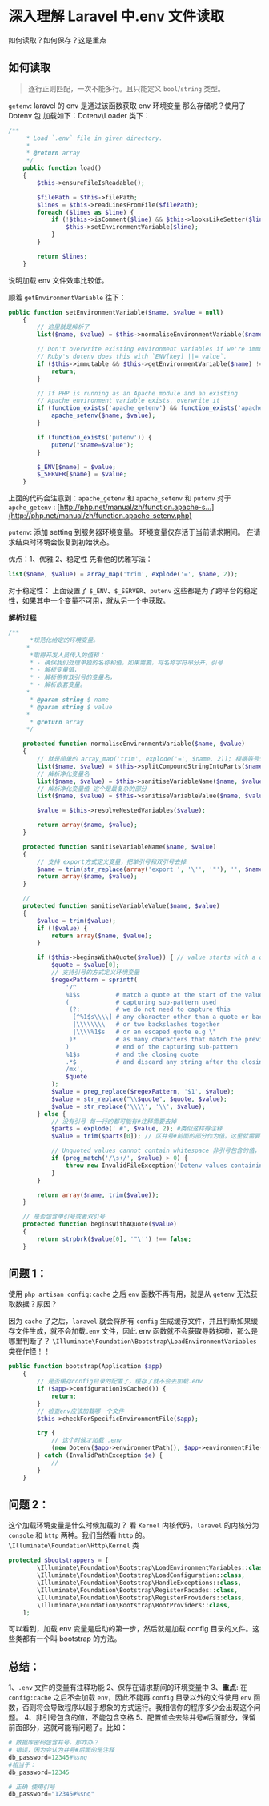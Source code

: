 # 深入理解 Laravel 中.env 文件读取

如何读取？如何保存？这是重点

## 如何读取

> 逐行正则匹配，一次不能多行。且只能定义 `bool`/`string` 类型。

`getenv`:
laravel 的 env 是通过该函数获取 env 环境变量
那么存储呢？使用了 Dotenv 包
加载如下：Dotenv\Loader 类下：

```php
/**
     * Load `.env` file in given directory.
     *
     * @return array
     */
    public function load()
    {
        $this->ensureFileIsReadable();

        $filePath = $this->filePath;
        $lines = $this->readLinesFromFile($filePath);
        foreach ($lines as $line) {
            if (!$this->isComment($line) && $this->looksLikeSetter($line)) {
                $this->setEnvironmentVariable($line);
            }
        }

        return $lines;
    }
```

说明加载 env 文件效率比较低。

顺着 `getEnvironmentVariable` 往下：

```php
public function setEnvironmentVariable($name, $value = null)
    {
        // 这里就是解析了
        list($name, $value) = $this->normaliseEnvironmentVariable($name, $value); 

        // Don't overwrite existing environment variables if we're immutable
        // Ruby's dotenv does this with `ENV[key] ||= value`.
        if ($this->immutable && $this->getEnvironmentVariable($name) !== null) {
            return;
        }

        // If PHP is running as an Apache module and an existing
        // Apache environment variable exists, overwrite it
        if (function_exists('apache_getenv') && function_exists('apache_setenv') && apache_getenv($name)) {
            apache_setenv($name, $value);
        }

        if (function_exists('putenv')) {
            putenv("$name=$value");
        }

        $_ENV[$name] = $value;
        $_SERVER[$name] = $value;
    }
```

上面的代码会注意到：`apache_getenv` 和 `apache_setenv` 和 `putenv`
对于 `apche_getenv` : [http://php.net/manual/zh/function.apache-s...](http://php.net/manual/zh/function.apache-setenv.php)

`putenv`:
添加 setting 到服务器环境变量。 环境变量仅存活于当前请求期间。 在请求结束时环境会恢复到初始状态。

优点：1、优雅 2、稳定性
先看他的优雅写法：

```php
list($name, $value) = array_map('trim', explode('=', $name, 2));
```

对于稳定性：
上面设置了 `$_ENV`、`$_SERVER`、`putenv` 这些都是为了跨平台的稳定性，如果其中一个变量不可用，就从另一个中获取。

**解析过程**

```php
/**
      *规范化给定的环境变量。
     *
      *取得开发人员传入的值和：
      * - 确保我们处理单独的名称和值，如果需要，将名称字符串分开，引号
      * - 解析变量值，
      * - 解析带有双引号的变量名，
      * - 解析嵌套变量。
     *
      * @param string $ name
      * @param string $ value
     *
      * @return array
     */

    protected function normaliseEnvironmentVariable($name, $value)
    {
        // 就是简单的 array_map('trim', explode('=', $name, 2)); 根据等号分开并且去除两边空格
        list($name, $value) = $this->splitCompoundStringIntoParts($name, $value);
        // 解析净化变量名
        list($name, $value) = $this->sanitiseVariableName($name, $value);
        // 解析净化变量值 这个是最复杂的部分
        list($name, $value) = $this->sanitiseVariableValue($name, $value);

        $value = $this->resolveNestedVariables($value);

        return array($name, $value);
    }

    protected function sanitiseVariableName($name, $value)
    {
        // 支持 export方式定义变量，把单引号和双引号去掉
        $name = trim(str_replace(array('export ', '\'', '"'), '', $name));
        return array($name, $value);
    }

    // 
    protected function sanitiseVariableValue($name, $value)
    {
        $value = trim($value);
        if (!$value) {
            return array($name, $value);
        }

        if ($this->beginsWithAQuote($value)) { // value starts with a quote
            $quote = $value[0];
            // 支持引号的方式定义环境变量
            $regexPattern = sprintf(
                '/^
                %1$s          # match a quote at the start of the value
                (             # capturing sub-pattern used
                 (?:          # we do not need to capture this
                  [^%1$s\\\\] # any character other than a quote or backslash
                  |\\\\\\\\   # or two backslashes together
                  |\\\\%1$s   # or an escaped quote e.g \"
                 )*           # as many characters that match the previous rules
                )             # end of the capturing sub-pattern
                %1$s          # and the closing quote
                .*$           # and discard any string after the closing quote
                /mx',
                $quote
            );
            $value = preg_replace($regexPattern, '$1', $value);
            $value = str_replace("\\$quote", $quote, $value);
            $value = str_replace('\\\\', '\\', $value);
        } else {
            // 没有引号 每一行的都可能有#注释需要去掉
            $parts = explode(' #', $value, 2); #类似这样得注释
            $value = trim($parts[0]); // 区井号#前面的部分作为值。这里就需要注意了

            // Unquoted values cannot contain whitespace 非引号包含的值，不能包含空格
            if (preg_match('/\s+/', $value) > 0) {
                throw new InvalidFileException('Dotenv values containing spaces must be surrounded by quotes.');
            }
        }

        return array($name, trim($value));
    }

    // 是否包含单引号或者双引号
    protected function beginsWithAQuote($value)
    {
        return strpbrk($value[0], '"\'') !== false;
    }
```



## 问题 1：

使用 `php artisan config:cache` 之后 `env` 函数不再有用，就是从 `getenv` 无法获取数据？原因？

因为 `cache` 了之后，`laravel` 就会将所有 `config` 生成缓存文件，并且判断如果缓存文件生成，就不会加载`.env` 文件，因此 env 函数就不会获取导数据啦，那么是哪里判断了？
`\Illuminate\Foundation\Bootstrap\LoadEnvironmentVariables` 类在作怪！！

```php
public function bootstrap(Application $app)
    {
        // 是否缓存config目录的配置了，缓存了就不会去加载.env
        if ($app->configurationIsCached()) {
            return;
        }
        // 检查env应该加载哪一个文件
        $this->checkForSpecificEnvironmentFile($app);

        try {
            // 这个时候才加载 .env
            (new Dotenv($app->environmentPath(), $app->environmentFile()))->load();
        } catch (InvalidPathException $e) {
            //
        }
    }
```



## 问题 2：

这个加载环境变量是什么时候加载的？
看 `Kernel` 内核代码，`laravel` 的内核分为 `console` 和 `http` 两种。我们当然看 `http` 的。
`\Illuminate\Foundation\Http\Kernel` 类

```php
protected $bootstrappers = [
        \Illuminate\Foundation\Bootstrap\LoadEnvironmentVariables::class,
        \Illuminate\Foundation\Bootstrap\LoadConfiguration::class,
        \Illuminate\Foundation\Bootstrap\HandleExceptions::class,
        \Illuminate\Foundation\Bootstrap\RegisterFacades::class,
        \Illuminate\Foundation\Bootstrap\RegisterProviders::class,
        \Illuminate\Foundation\Bootstrap\BootProviders::class,
    ];
```

可以看到，加载 env 变量是启动的第一步，然后就是加载 config 目录的文件。这些类都有一个叫 bootstrap 的方法。



## 总结：

1、`.env` 文件的变量有注释功能
2、保存在请求期间的环境变量中
3、**重点**: 在 `config:cache` 之后不会加载 `env`，因此不能再 `config` 目录以外的文件使用 `env` 函数，否则将会导致程序以超乎想象的方式运行。我相信你的程序多少会出现这个问题。
4、非引号包含的值，不能包含空格
5、配置值会去除井号`#`后面部分，保留前面部分，这就可能有问题了。比如：

```php
# 数据库密码包含井号，那咋办？
# 错误，因为会认为井号#后面的是注释
db_password=12345#%snq
#相当于：
db_password=12345

# 正确 使用引号
db_password="12345#%snq"
```